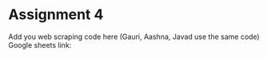 # Assignment 4
Add you web scraping code here (Gauri, Aashna, Javad use the same code)
Google sheets link: 
